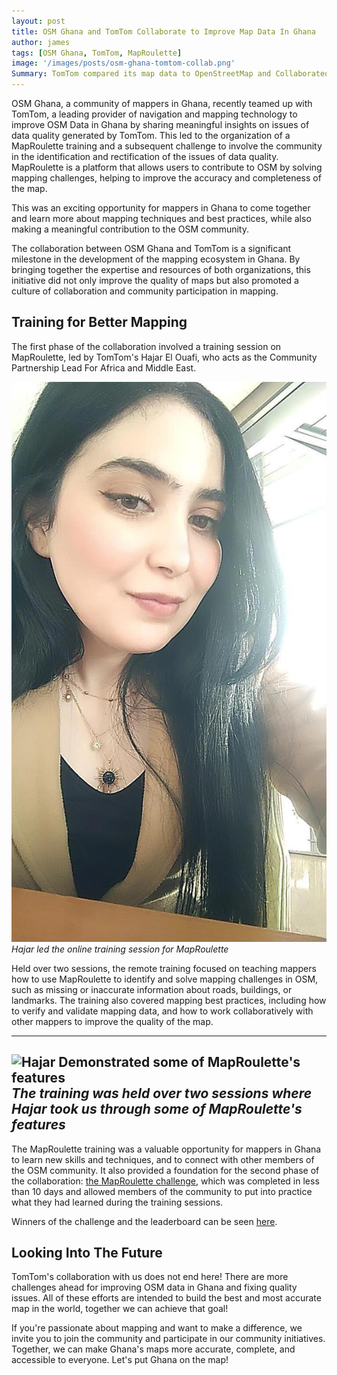 ```yaml
---
layout: post
title: OSM Ghana and TomTom Collaborate to Improve Map Data In Ghana
author: james
tags: [OSM Ghana, TomTom, MapRoulette]
image: '/images/posts/osm-ghana-tomtom-collab.png'
Summary: TomTom compared its map data to OpenStreetMap and Collaborated with the OSM community in Ghana to identify and fix the issues of data quality. 
---
```


OSM Ghana, a community of mappers in Ghana, recently teamed up with TomTom, a leading provider of navigation and mapping technology to improve OSM Data in Ghana by sharing meaningful insights on issues of data quality generated by TomTom. This led to the organization of a MapRoulette training and a subsequent challenge to involve the community in the identification and rectification of the issues of data quality. MapRoulette is a platform that allows users to contribute to OSM by solving mapping challenges, helping to improve the accuracy and completeness of the map.

This was an exciting opportunity for mappers in Ghana to come together and learn more about mapping techniques and best practices, while also making a meaningful contribution to the OSM community. 

The collaboration between OSM Ghana and TomTom is a significant milestone in the development of the mapping ecosystem in Ghana. By bringing together the expertise and resources of both organizations, this initiative did not only improve the quality of maps but also promoted a culture of collaboration and community participation in mapping.

## Training for Better Mapping

The first phase of the collaboration involved a training session on MapRoulette, led by TomTom's Hajar El Ouafi, who acts as the Community Partnership Lead For Africa and Middle East. 

![Hajar El Ouafi, Community Partnership Lead For Africa and Middle East at TomTom](/images/posts/hajar-tomtom.jpg)
*Hajar led the online training session for MapRoulette*

Held over two sessions, the remote training focused on teaching mappers how to use MapRoulette to identify and solve mapping challenges in OSM, such as missing or inaccurate information about roads, buildings, or landmarks. The training also covered mapping best practices, including how to verify and validate mapping data, and how to work collaboratively with other mappers to improve the quality of the map.

---
![Hajar Demonstrated some of MapRoulette's features](/images/posts/tomtom-trsining.jpg)
*The training was held over two sessions where Hajar took us through some of MapRoulette's features*
---

The MapRoulette training was a valuable opportunity for mappers in Ghana to learn new skills and techniques, and to connect with other members of the OSM community. It also provided a foundation for the second phase of the collaboration: [the MapRoulette challenge](https://maproulette.org/browse/challenges/38353), which was completed in less than 10 days and allowed members of the community to put into practice what they had learned during the training sessions.

Winners of the challenge and the leaderboard can be seen [here](https://maproulette.org/challenge/38353/leaderboard). 

## Looking Into The Future

TomTom's collaboration with us does not end here! There are more challenges ahead for improving OSM data in Ghana and fixing quality issues. All of these efforts are intended to build the best and most accurate map in the world, together we can achieve that goal!

If you're passionate about mapping and want to make a difference, we invite you to join the community and participate in our community initiatives. Together, we can make Ghana's maps more accurate, complete, and accessible to everyone. Let's put Ghana on the map!

